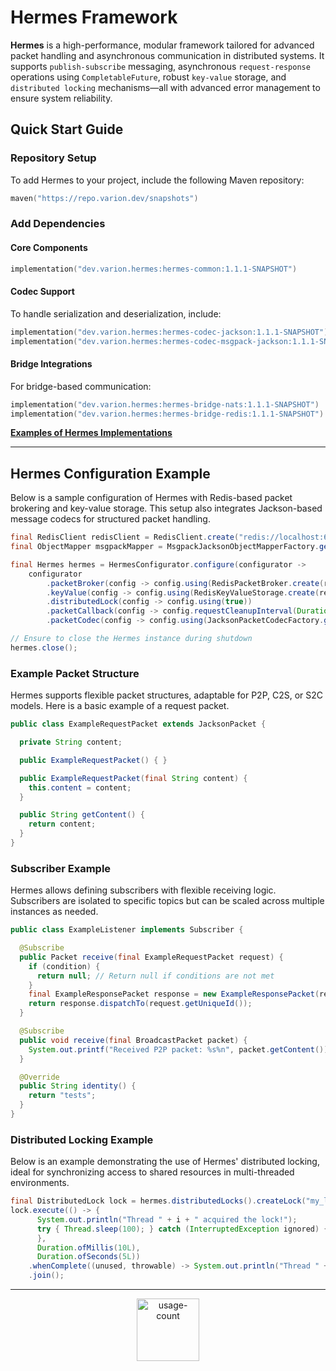 # **Hermes Framework**

**Hermes** is a high-performance, modular framework tailored for advanced packet handling and asynchronous communication in distributed systems. It supports `publish-subscribe` messaging, asynchronous `request-response` operations using `CompletableFuture`, robust `key-value` storage, and `distributed locking` mechanisms—all with advanced error management to ensure system reliability.

## **Quick Start Guide**

### **Repository Setup**

To add Hermes to your project, include the following Maven repository:

```kotlin
maven("https://repo.varion.dev/snapshots")
```

### **Add Dependencies**

#### Core Components

```kotlin
implementation("dev.varion.hermes:hermes-common:1.1.1-SNAPSHOT")
```

#### Codec Support

To handle serialization and deserialization, include:

```kotlin
implementation("dev.varion.hermes:hermes-codec-jackson:1.1.1-SNAPSHOT")
implementation("dev.varion.hermes:hermes-codec-msgpack-jackson:1.1.1-SNAPSHOT")
```

#### Bridge Integrations

For bridge-based communication:

```kotlin
implementation("dev.varion.hermes:hermes-bridge-nats:1.1.1-SNAPSHOT")
implementation("dev.varion.hermes:hermes-bridge-redis:1.1.1-SNAPSHOT")
```

[**Examples of Hermes Implementations**](hermes-common/test)

---

## **Hermes Configuration Example**

Below is a sample configuration of Hermes with Redis-based packet brokering and key-value storage. This setup also integrates Jackson-based message codecs for structured packet handling.

```java
final RedisClient redisClient = RedisClient.create("redis://localhost:6379");
final ObjectMapper msgpackMapper = MsgpackJacksonObjectMapperFactory.getMsgpackJacksonObjectMapper();

final Hermes hermes = HermesConfigurator.configure(configurator ->
    configurator
        .packetBroker(config -> config.using(RedisPacketBroker.create(redisClient)))
        .keyValue(config -> config.using(RedisKeyValueStorage.create(redisClient)))
        .distributedLock(config -> config.using(true))
        .packetCallback(config -> config.requestCleanupInterval(Duration.ofSeconds(10L)))
        .packetCodec(config -> config.using(JacksonPacketCodecFactory.getJacksonPacketCodec(msgpackMapper))));

// Ensure to close the Hermes instance during shutdown
hermes.close();
```

### **Example Packet Structure**

Hermes supports flexible packet structures, adaptable for P2P, C2S, or S2C models. Here is a basic example of a request packet.

```java
public class ExampleRequestPacket extends JacksonPacket {

  private String content;

  public ExampleRequestPacket() { }

  public ExampleRequestPacket(final String content) {
    this.content = content;
  }

  public String getContent() {
    return content;
  }
}
```

### **Subscriber Example**

Hermes allows defining subscribers with flexible receiving logic. Subscribers are isolated to specific topics but can be scaled across multiple instances as needed.

```java
public class ExampleListener implements Subscriber {

  @Subscribe
  public Packet receive(final ExampleRequestPacket request) {
    if (condition) {
      return null; // Return null if conditions are not met
    }
    final ExampleResponsePacket response = new ExampleResponsePacket(request.getContent() + " Pong!");
    return response.dispatchTo(request.getUniqueId());
  }

  @Subscribe
  public void receive(final BroadcastPacket packet) {
    System.out.printf("Received P2P packet: %s%n", packet.getContent());
  }

  @Override
  public String identity() {
    return "tests";
  }
}
```

### **Distributed Locking Example**

Below is an example demonstrating the use of Hermes' distributed locking, ideal for synchronizing access to shared resources in multi-threaded environments.

```java
final DistributedLock lock = hermes.distributedLocks().createLock("my_lock");
lock.execute(() -> {
      System.out.println("Thread " + i + " acquired the lock!");
      try { Thread.sleep(100); } catch (InterruptedException ignored) {}
      },
      Duration.ofMillis(10L),
      Duration.ofSeconds(5L))
    .whenComplete((unused, throwable) -> System.out.println("Thread " + i + " released the lock!"))
    .join();
```

---

<p align="center">
  <img height="100em" src="https://count.getloli.com/get/@:awa?theme=rule33" alt="usage-count"/>
</p>